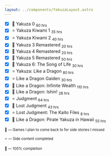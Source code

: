 ```yaml
---
layout: ../components/YakuzaLayout.astro
---
```

- [x] 👑 Yakuza 0 <sub>60 hrs</sub>
- [x] ⭐ Yakuza Kiwami 1 <sub>35 hrs</sub>
- [x] ⭐ Yakuza Kiwami 2 <sub>40 hrs</sub>
- [x] 🔎 Yakuza 3 Remastered <sub>20 hrs</sub>
- [x] 🔎 Yakuza 4 Remastered <sub>20 hrs</sub>
- [x] 🔎 Yakuza 5 Remastered <sub>50 hrs</sub>
- [x] 🔎 Yakuza 6: The Song of Life <sub>30 hrs</sub>
- [x] ⭐ Yakuza: Like a Dragon <sub>80 hrs</sub>
- [x] ⭐ Like a Dragon Gaiden <sub>30 hrs</sub>
- [x] 🔎 Like a Dragon: Infinite Wealth <sub>110 hrs</sub>
- [x] 🔎 Like a Dragon: Ishin! <sub>28 hrs</sub>
- [x] ⭐ Judgment <sub>64 hrs</sub>
- [x] 🔎 Lost Judgment <sub>43 hrs</sub>
- [x] ⭐ Lost Judgment: The Kaito Files <sub>8 hrs</sub>
- [x] 🔎 Like a Dragon: Pirate Yakuza in Hawaii <sub>55 hrs</sub>

<sub>🔎 — Games I plan to come back to for side stories I missed</sub>

<sub>⭐ — Side content completed</sub>

<sub>👑 — 100% completion</sub>
